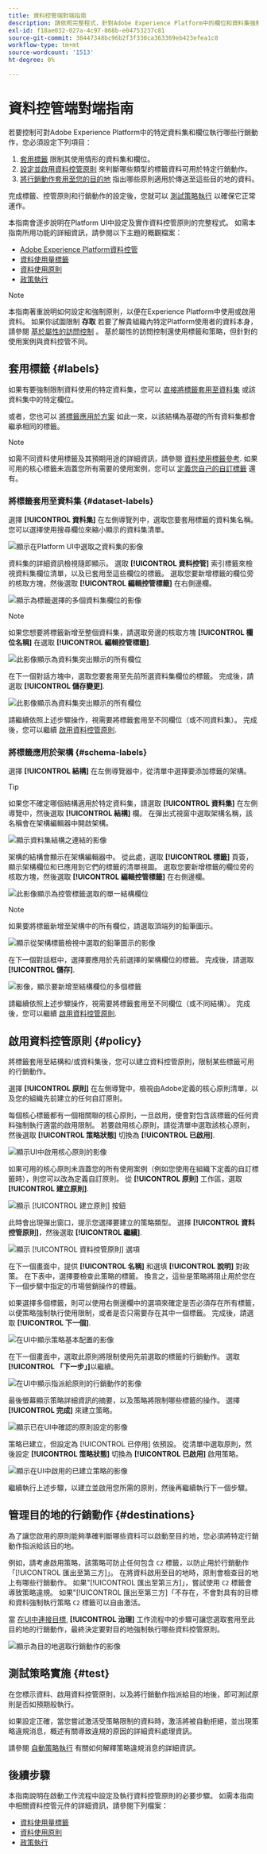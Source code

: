 ```yaml
---
title: 資料控管端對端指南
description: 請依照完整程式，針對Adobe Experience Platform中的欄位和資料集強制執行資料使用限制。
exl-id: f18ae032-027a-4c97-868b-e04753237c81
source-git-commit: 38447348bc96b2f3f330ca363369eb423efea1c8
workflow-type: tm+mt
source-wordcount: '1513'
ht-degree: 0%

---
```


# 資料控管端對端指南

若要控制可對Adobe Experience Platform中的特定資料集和欄位執行哪些行銷動作，您必須設定下列項目：

1. [套用標籤](#labels) 限制其使用情形的資料集和欄位。
1. [設定並啟用資料控管原則](#policy) 來判斷哪些類型的標籤資料可用於特定行銷動作。
1. [將行銷動作套用至您的目的地](#destinations) 指出哪些原則適用於傳送至這些目的地的資料。

完成標籤、控管原則和行銷動作的設定後，您就可以 [測試策略執行](#test) 以確保它正常運作。

本指南會逐步說明在Platform UI中設定及實作資料控管原則的完整程式。 如需本指南所用功能的詳細資訊，請參閱以下主題的概觀檔案：

* [Adobe Experience Platform資料控管](./home.md)
* [資料使用量標籤](./labels/overview.md)
* [資料使用原則](./policies/overview.md)
* [政策執行](./enforcement/overview.md)

>[!NOTE]
>
>本指南著重說明如何設定和強制原則，以便在Experience Platform中使用或啟用資料。 如果你試圖限制 **存取** 若要了解貴組織內特定Platform使用者的資料本身，請參閱 [基於屬性的訪問控制](../access-control/abac/end-to-end-guide.md) 。 基於屬性的訪問控制還使用標籤和策略，但針對的使用案例與資料控管不同。

## 套用標籤 {#labels}

如果有要強制限制資料使用的特定資料集，您可以 [直接將標籤套用至資料集](#dataset-labels) 或該資料集中的特定欄位。

或者，您也可以 [將標籤應用於方案](#schema-labels) 如此一來，以該結構為基礎的所有資料集都會繼承相同的標籤。

>[!NOTE]
>
>如需不同資料使用標籤及其預期用途的詳細資訊，請參閱 [資料使用標籤參考](./labels/reference.md). 如果可用的核心標籤未涵蓋您所有需要的使用案例，您可以 [定義您自己的自訂標籤](./labels/user-guide.md#manage-custom-labels) 還有。

### 將標籤套用至資料集 {#dataset-labels}

選擇 **[!UICONTROL 資料集]** 在左側導覽列中，選取您要套用標籤的資料集名稱。 您可以選擇使用搜尋欄位來縮小顯示的資料集清單。

![顯示在Platform UI中選取之資料集的影像](./images/e2e/select-dataset.png)

資料集的詳細資訊檢視隨即顯示。 選取 **[!UICONTROL 資料控管]** 索引標籤來檢視資料集欄位清單，以及已套用至這些欄位的標籤。 選取您要新增標籤的欄位旁的核取方塊，然後選取 **[!UICONTROL 編輯控管標籤]** 在右側邊欄。

![顯示為標籤選擇的多個資料集欄位的影像](./images/e2e/dataset-field-label.png)

>[!NOTE]
>
>如果您想要將標籤新增至整個資料集，請選取旁邊的核取方塊 **[!UICONTROL 欄位名稱]** 在選取 **[!UICONTROL 編輯控管標籤]**.
>
>![此影像顯示為資料集突出顯示的所有欄位](./images/e2e/label-whole-dataset.png)

在下一個對話方塊中，選取您要套用至先前所選資料集欄位的標籤。 完成後，請選取 **[!UICONTROL 儲存變更]**.

![此影像顯示為資料集突出顯示的所有欄位](./images/e2e/save-dataset-labels.png)

請繼續依照上述步驟操作，視需要將標籤套用至不同欄位（或不同資料集）。 完成後，您可以繼續 [啟用資料控管原則](#policy).

### 將標籤應用於架構 {#schema-labels}

選擇 **[!UICONTROL 結構]** 在左側導覽器中，從清單中選擇要添加標籤的架構。

>[!TIP]
>
>如果您不確定哪個結構適用於特定資料集，請選取 **[!UICONTROL 資料集]** 在左側導覽中，然後選取 **[!UICONTROL 結構]** 欄。 在彈出式視窗中選取架構名稱，該名稱會在架構編輯器中開啟架構。
>
>![顯示資料集結構之連結的影像](./images/e2e/schema-from-dataset.png)

架構的結構會顯示在架構編輯器中。 從此處，選取 **[!UICONTROL 標籤]** 頁簽，顯示架構欄位和已應用到它們的標籤的清單視圖。 選取您要新增標籤的欄位旁的核取方塊，然後選取 **[!UICONTROL 編輯控管標籤]** 在右側邊欄。

![此影像顯示為控管標籤選取的單一結構欄位](./images/e2e/schema-field-label.png)

>[!NOTE]
>
>如果要將標籤新增至架構中的所有欄位，請選取頂端列的鉛筆圖示。
>
>![顯示從架構標籤檢視中選取的鉛筆圖示的影像](./images/e2e/label-whole-schema.png)

在下一個對話框中，選擇要應用於先前選擇的架構欄位的標籤。 完成後，請選取 **[!UICONTROL 儲存]**.

![影像，顯示要新增至結構欄位的多個標籤](./images/e2e/save-schema-labels.png)

請繼續依照上述步驟操作，視需要將標籤套用至不同欄位（或不同結構）。 完成後，您可以繼續 [啟用資料控管原則](#policy).

## 啟用資料控管原則 {#policy}

將標籤套用至結構和/或資料集後，您可以建立資料控管原則，限制某些標籤可用的行銷動作。

選擇 **[!UICONTROL 原則]** 在左側導覽中，檢視由Adobe定義的核心原則清單，以及您的組織先前建立的任何自訂原則。

每個核心標籤都有一個相關聯的核心原則，一旦啟用，便會對包含該標籤的任何資料強制執行適當的啟用限制。 若要啟用核心原則，請從清單中選取該核心原則，然後選取 **[!UICONTROL 策略狀態]** 切換為 **[!UICONTROL 已啟用]**.

![顯示UI中啟用核心原則的影像](./images/e2e/enable-core-policy.png)

如果可用的核心原則未涵蓋您的所有使用案例（例如您使用在組織下定義的自訂標籤時），則您可以改為定義自訂原則。 從 **[!UICONTROL 原則]** 工作區，選取 **[!UICONTROL 建立原則]**.

![顯示 [!UICONTROL 建立原則] 按鈕](./images/e2e/create-policy.png)

此時會出現彈出窗口，提示您選擇要建立的策略類型。 選擇 **[!UICONTROL 資料控管原則]**，然後選取 **[!UICONTROL 繼續]**.

![顯示 [!UICONTROL 資料控管原則] 選項](./images/e2e/governance-policy.png)

在下一個畫面中，提供 **[!UICONTROL 名稱]** 和選填 **[!UICONTROL 說明]** 對政策。 在下表中，選擇要檢查此策略的標籤。 換言之，這些是策略將阻止用於您在下一個步驟中指定的市場營銷操作的標籤。

如果選擇多個標籤，則可以使用右側邊欄中的選項來確定是否必須存在所有標籤，以便策略強制執行使用限制，或者是否只需要存在其中一個標籤。 完成後，請選取 **[!UICONTROL 下一個]**.

![在UI中顯示策略基本配置的影像](./images/e2e/configure-policy.png)

在下一個畫面中，選取此原則將限制使用先前選取的標籤的行銷動作。 選取&#x200B;**[!UICONTROL 「下一步」]**&#x200B;以繼續。

![在UI中顯示指派給原則的行銷動作的影像](./images/e2e/select-marketing-action.png)

最後螢幕顯示策略詳細資訊的摘要，以及策略將限制哪些標籤的操作。 選擇 **[!UICONTROL 完成]** 來建立策略。

![顯示已在UI中確認的原則設定的影像](./images/e2e/confirm-policy.png)

策略已建立，但設定為 [!UICONTROL 已停用] 依預設。 從清單中選取原則，然後設定 **[!UICONTROL 策略狀態]** 切換為 **[!UICONTROL 已啟用]** 啟用策略。

![顯示在UI中啟用的已建立策略的影像](./images/e2e/enable-created-policy.png)

繼續執行上述步驟，以建立並啟用您所需的原則，然後再繼續執行下一個步驟。

## 管理目的地的行銷動作 {#destinations}

為了讓您啟用的原則能夠準確判斷哪些資料可以啟動至目的地，您必須將特定行銷動作指派給該目的地。

例如，請考慮啟用策略，該策略可防止任何包含 `C2` 標籤，以防止用於行銷動作「[!UICONTROL 匯出至第三方]」。 在將資料啟用至目的地時，原則會檢查目的地上有哪些行銷動作。 如果&quot;[!UICONTROL 匯出至第三方]」，嘗試使用 `C2` 標籤會導致策略違規。 如果&quot;[!UICONTROL 匯出至第三方]「不存在，不會對具有的目標和資料強制執行策略 `C2` 標籤可以自由激活。

當 [在UI中連接目標](../destinations/ui/connect-destination.md), **[!UICONTROL 治理]** 工作流程中的步驟可讓您選取套用至此目的地的行銷動作，最終決定要對目的地強制執行哪些資料控管原則。

![顯示為目的地選取行銷動作的影像](./images/e2e/destination-marketing-actions.png)

## 測試策略實施 {#test}

在您標示資料、啟用資料控管原則，以及將行銷動作指派給目的地後，即可測試原則是否如預期般執行。

如果設定正確，當您嘗試激活受策略限制的資料時，激活將被自動拒絕，並出現策略違規消息，概述有關導致違規的原因的詳細資料處理資訊。

請參閱 [自動策略執行](./enforcement/auto-enforcement.md) 有關如何解釋策略違規消息的詳細資訊。

## 後續步驟

本指南說明在啟動工作流程中設定及執行資料控管原則的必要步驟。 如需本指南中相關資料控管元件的詳細資訊，請參閱下列檔案：

* [資料使用量標籤](./labels/overview.md)
* [資料使用原則](./policies/overview.md)
* [政策執行](./enforcement/overview.md)

